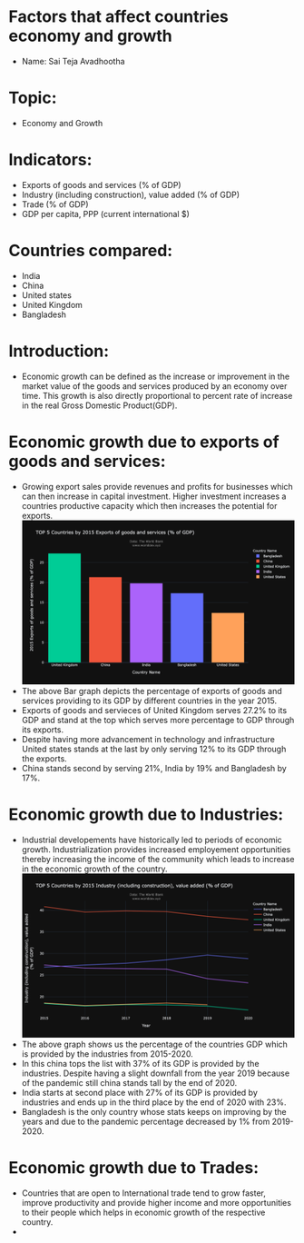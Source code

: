 # Factors that affect countries economy and growth
- Name: Sai Teja Avadhootha
# Topic:
- Economy and Growth
# Indicators:
- Exports of goods and services (% of GDP)
- Industry (including construction), value added (% of GDP)
- Trade (% of GDP)
- GDP per capita, PPP (current international $)
# Countries compared:
- India
- China
- United states
- United Kingdom
- Bangladesh
# Introduction:
- Economic growth can be defined as the increase or improvement in the market value of the goods and services produced by an economy over time. This growth is also directly proportional to percent rate of increase in the real Gross Domestic Product(GDP).
# Economic growth due to exports of goods and services:
- Growing export sales provide revenues and profits for businesses which can then increase in capital investment. Higher investment increases a countries productive capacity which then increases the potential for exports.
![Image](exports%20of%20goods%20and%20services.png) 
- The above Bar graph depicts the percentage of exports of goods and services providing to its GDP by different countries in the year 2015.  
- Exports of goods and servieces of United Kingdom serves 27.2% to its GDP and stand at the top which serves more percentage to GDP through its exports.
- Despite having more advancement in technology and infrastructure United states stands at the last by only serving 12% to its GDP through the exports.
- China stands second by serving 21%, India by 19% and Bangladesh by 17%. 
# Economic growth due to Industries:
- Industrial developements have historically led to periods of economic growth. Industrialization provides increased employement opportunities thereby increasing the income of the community which leads to increase in the economic growth of the country.
![Image](Industry.png)
- The above graph shows us the percentage of the countries GDP which is provided by the industries from 2015-2020.
- In this china tops the list with 37% of its GDP is provided by the industries. Despite having a slight downfall from the year 2019 because of the pandemic still china stands tall by the end of 2020.
- India starts at second place with 27% of its GDP is provided by industries and ends up in the third place by the end of 2020 with 23%.
- Bangladesh is the only country whose stats keeps on improving by the years and due to the pandemic percentage decreased by 1% from 2019-2020.
# Economic growth due to Trades:
- Countries that are open to International trade tend to grow faster, improve productivity and provide higher income and more opportunities to their people which helps in economic growth of the respective country.
- 
